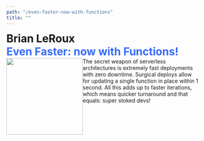 ```yaml
---
path: "/even-faster-now-with-functions"
title: ""
---
```

<h1 style="margin:0;padding:0">Brian LeRoux</h1>
<h1 style="margin:0;padding:0;color:rgb(55, 107, 251);">Even Faster: now with Functions!</h1>
<div style="display:grid;grid-template-columns: 200px auto">
<div><img class="avatar" height="200" width="200" src="/leroux.jpg"></div>
<div>The secret weapon of serverless architectures is extremely fast deployments with zero downtime. Surgical deploys allow for updating a single function in place within 1 second. All this adds up to faster iterations, which means quicker turnaround and that equals: super stoked devs! </div>
</div>
